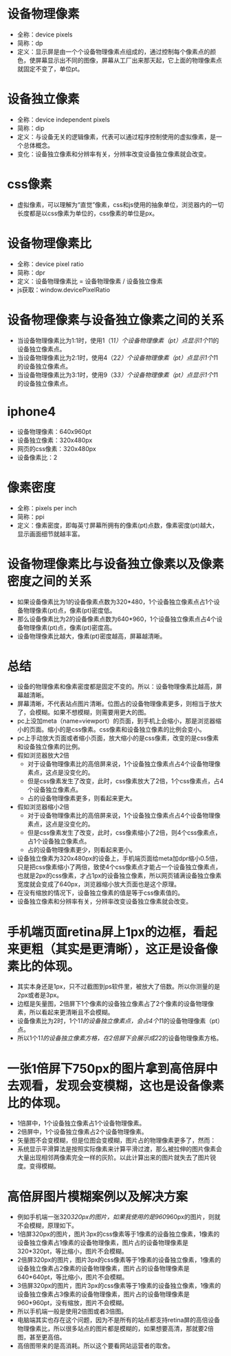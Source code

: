 # 设备物理像素
* 全称：device pixels
* 简称：dp
* 定义：显示屏是由一个个设备物理像素点组成的，通过控制每个像素点的颜色，使屏幕显示出不同的图像，屏幕从工厂出来那天起，它上面的物理像素点就固定不变了，单位pt。

# 设备独立像素
* 全称：device independent pixels
* 简称：dip
* 定义：与设备无关的逻辑像素，代表可以通过程序控制使用的虚拟像素，是一个总体概念。
* 变化：设备独立像素和分辨率有关，分辨率改变设备独立像素就会改变。

# css像素
* 虚拟像素，可以理解为“直觉”像素，css和js使用的抽象单位，浏览器内的一切长度都是以css像素为单位的，css像素的单位是px。

# 设备物理像素比
* 全称：device pixel ratio
* 简称：dpr
* 定义：设备物理像素比 = 设备物理像素 / 设备独立像素
* js获取：window.devicePixelRatio

# 设备物理像素与设备独立像素之间的关系
* 当设备物理像素比为1:1时，使用1（1*1）个设备物理像素（pt）点显示1个1*1的设备独立像素点。
* 当设备物理像素比为2:1时，使用4（2*2）个设备物理像素（pt）点显示1个1*1的设备独立像素点。
* 当设备物理像素比为3:1时，使用9（3*3）个设备物理像素（pt）点显示1个1*1的设备独立像素点。

# iphone4
* 设备物理像素：640x960pt
* 设备独立像素：320x480px
* 网页的css像素：320x480px
* 设备像素比：2

# 像素密度 
* 全称：pixels per inch 
* 简称：ppi
* 定义：像素密度，即每英寸屏幕所拥有的像素(pt)点数，像素密度(pt)越大，显示画面细节就越丰富。

# 设备物理像素比与设备独立像素以及像素密度之间的关系
* 如果设备像素比为1的设备像素点数为320*480，1个设备独立像素点占1个设备物理像素(pt)点，像素(pt)密度低。
* 那么设备像素比为2的设备像素点数为640*960，1个设备独立像素点占4个设备物理像素(pt)点，像素(pt)密度高。
* 设备物理像素比越大，像素(pt)密度越高，屏幕越清晰。

# 总结
* 设备的物理像素和像素密度都是固定不变的。所以：设备物理像素比越高，屏幕越清晰。 
* 屏幕清晰，不代表站点图片清晰。位图占的设备物理像素更多，则相当于放大了，会模糊。如果不想模糊，则需要用更大的图。
* pc上没加meta（name=viewport）的页面，到手机上会缩小，那是浏览器缩小的页面。缩小的是css像素。css像素和设备独立像素的比例会变小。
* pc上手动放大页面或者缩小页面，放大缩小的是css像素，改变的是css像素和设备独立像素的比例。
* 假如浏览器放大2倍
    - 对于设备物理像素比的高倍屏来说，1个设备独立像素点占4个设备物理像素点，这点是没变化的。
    - 但是css像素发生了改变，此时，css像素放大了2倍，1个css像素点，占4个设备独立像素点。
    - 占的设备物理像素更多，则看起来更大。
* 假如浏览器缩小2倍
    - 对于设备物理像素比的高倍屏来说，1个设备独立像素点占4个设备物理像素点，这点是没变化的。
    - 但是css像素发生了改变，此时，css像素缩小了2倍，则4个css像素点，占1个设备独立像素点。
    - 占的设备物理像素更少，则看起来更小。
* 设备独立像素为320x480px的设备上，手机端页面给meta加dpr缩小0.5倍，只是把css像素缩小了两倍，致使4个css像素点才能占一个设备独立像素点，也就是2px的css像素，才占1px的设备独立像素，所以网页铺满设备独立像素宽度就会变成了640px，浏览器缩小放大页面也是这个原理。
* 在没有缩放的情况下，设备独立像素的值是等于css像素值的。
* 设备独立像素和分辨率有关，分辨率改变设备独立像素就会改变。

# 手机端页面retina屏上1px的边框，看起来更粗（其实是更清晰），这正是设备像素比的体现。
* 其实本身还是1px，只不过截图到ps软件里，被放大了倍数。所以你测量的是2px或者是3px。
* 边框是矢量图，2倍屏下1个像素的设备独立像素占了2个像素的设备物理像素，所以看起来更清晰且不会模糊。
* 设备像素比为2时，1个1*1的设备独立像素点，会占4个1*1的设备物理像素（pt）点。
* 所以1个1*1的设备独立像素方格，在2倍屏下会展示成2*2的设备物理像素方格。

# 一张1倍屏下750px的图片拿到高倍屏中去观看，发现会变模糊，这也是设备像素比的体现。
* 1倍屏中，1个设备独立像素占1个设备物理像素。
* 2倍屏中，1个设备独立像素占2个设备物理像素。
* 矢量图不会变模糊，但是位图会变模糊，图片占的物理像素更多了，然而：
* 系统显示平滑算法是按照实际像素来计算平滑过渡，那么被拉伸的图片像素会大量出现相邻两像素完全一样的灰阶。以此计算出来的图片就失去了图片锐度。变得模糊。

# 高倍屏图片模糊案例以及解决方案
* 例如手机端一张320*320px的图片，如果我使用的是960*960px的图片，则就不会模糊，原理如下。
* 1倍屏320px的图片，图片3px的css像素等于1像素的设备独立像素，1像素的设备独立像素占1像素的设备物理像素，图片占的设备物理像素是320*320pt，等比缩小，图片不会模糊。
* 2倍屏320px的图片，图片3px的css像素等于1像素的设备独立像素，1像素的设备独立像素占2像素的设备物理像素，图片占的设备物理像素是640*640pt，等比缩小，图片不会模糊。
* 3倍屏320px的图片，图片3px的css像素等于1像素的设备独立像素，1像素的设备独立像素占3像素的设备物理像素，图片占的设备物理像素是960*960pt，没有缩放，图片不会模糊。
* 所以手机端一般是使用2倍图或者3倍图。
* 电脑端其实也存在这个问题，因为不是所有的站点都支持retina屏的高倍设备物理像素比，所以很多站点的图片都是模糊的，如果想要高清，那就要2倍图，甚至更高倍。
* 高倍图带来的是高消耗。所以这个要看网站运营者的取舍。

